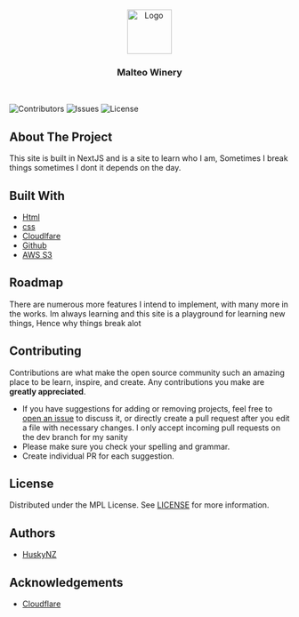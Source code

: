 <br/>
<p align="center">
  <a href="https://github.com/huskynz/Malteo-Winery">
    <img src="https://serv.malteowinery.xyz/logo/default.png" alt="Logo" width="80" height="80">
  </a>

  <h3 align="center">Malteo Winery</h3>
  <br>

</p>

![Contributors](https://img.shields.io/github/contributors/HuskyNZ/Malteo-Winery?color=dark-green) ![Issues](https://img.shields.io/github/issues/HuskyNZ/Malteo-Winery) ![License](https://img.shields.io/github/license/HuskyNZ/Malteo-Winery)

## About The Project

This site is built in NextJS and is a site to learn who I am, Sometimes I break things sometimes I dont it depends on the day.

## Built With
- [Html](#)
- [css](#)
- [Cloudlfare](https://www.cloudflare.com/)
- [Github](https://github.com/)
- [AWS S3](https://aws.amazon.com/pm/serv-s3/?trk=fecf68c9-3874-4ae2-a7ed-72b6d19c8034&sc_channel=ps&ef_id=CjwKCAjwvrOpBhBdEiwAR58-3FbmEoc9WO3VvEhYRulAUtiFBDXD4lbbttnShl7keIsckyEgHoARrxoCU2kQAvD_BwE:G:s&s_kwcid=AL!4422!3!536452728638!e!!g!!aws%20s3!11204620052!112938567994)

## Roadmap

There are numerous more features I intend to implement, with many more in the works.
Im always learning and this site is a playground for learning new things, Hence why things break alot

## Contributing

Contributions are what make the open source community such an amazing place to be learn, inspire, and create. Any contributions you make are **greatly appreciated**.

- If you have suggestions for adding or removing projects, feel free to [open an issue](https://github.com/huskynz/peter-portfolio/issues/new) to discuss it, or directly create a pull request after you edit a file with necessary changes. I only accept incoming pull requests on the dev branch for my sanity
- Please make sure you check your spelling and grammar.
- Create individual PR for each suggestion.

## License

Distributed under the MPL License. See [LICENSE](https://github.com/huskynz/Malteo-Winery/blob/master/LICENSE) for more information.

## Authors

- [HuskyNZ](https://www.husky.nz)

## Acknowledgements

- [Cloudflare](https://cloudflare.com)
